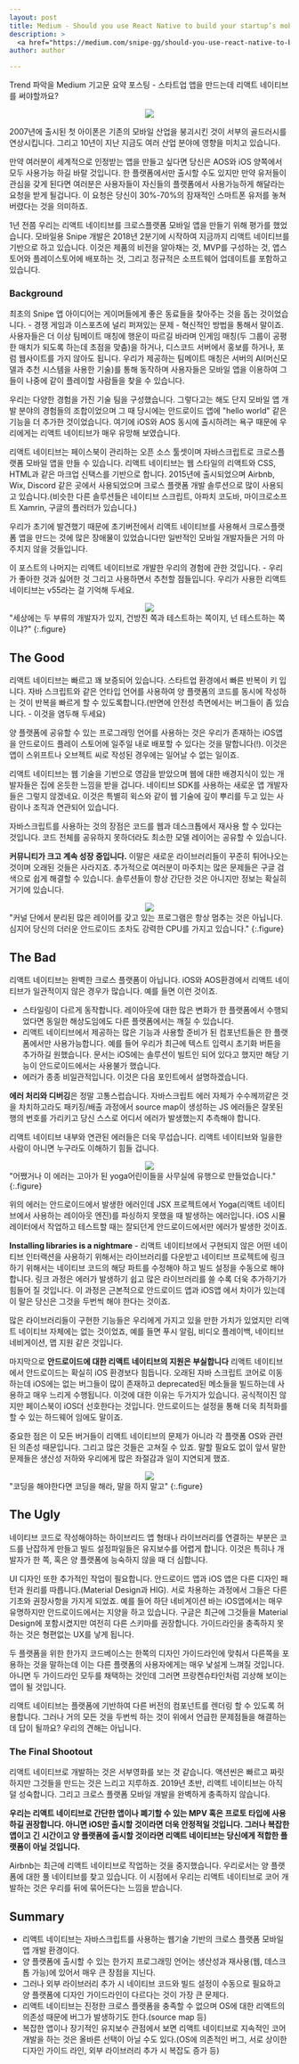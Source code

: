 ```yaml
---
layout: post
title: Medium - Should you use React Native to build your startup’s mobile app?
description: >
  <a href="https://medium.com/snipe-gg/should-you-use-react-native-to-build-your-startups-mobile-app-c0baf9f4d9ad">원문 - Saar Berkovich & Michael Ostrovsky</a>
author: author

---
```

Trend 파악을 Medium 기고문 요약 포스팅 - 스타트업 앱을 만드는데 리액트 네이티브를 써야할까요?
<center>
<img src="https://miro.medium.com/max/2394/1*L_XlQ2DEcCop_-ndLsexRg.png"/>
</center>

2007년에 출시된 첫 아이폰은 기존의 모바일 산업을 붕괴시킨 것이 서부의 골드러시를 연상시킵니다. 그리고 10년이 지난 지금도 여러 산업 분야에 영향을 미치고 있습니다.

만약 여러분이 세계적으로 인정받는 앱을 만들고 싶다면 당신은 AOS와 iOS 양쪽에서 모두 사용가능 하길 바랄 것입니다. 한 플랫폼에서만 출시할 수도 있지만 만약 유저들이 관심을 갖게 된다면 여러분은 사용자들이 자신들의 플랫폼에서 사용가능하게 해달라는 요청을 받게 될겁니다. 이 요청은 당신이 30%-70%의 잠재적인 스마트폰 유저를 놓쳐버렸다는 것을 의미하죠.

1년 전쯤 우리는 리액트 네이티브를 크로스플랫폼 모바일 앱을 만들기 위해 평가를 했었습니다. 모바일용 Snipe 개발은 2018년 2분기에 시작하여 지금까지 리액트 네이티브를 기반으로 하고 있습니다. 이것은 제품의 비전을 알아채는 것, MVP를 구성하는 것, 앱스토어와 플레이스토어에 배포하는 것, 그리고 정규적은 소프트웨어 업데이트를 포함하고 있습니다.

### Background
최초의 Snipe 앱 아이디어는 게이머들에게 좋은 동료들을 찾아주는 것을 돕는 것이었습니다. - 경쟁 게임과 이스포츠에 널리 퍼져있는 문제 - 혁신적인 방법을 통해서 말이죠. 사용자들은 더 이상 팀메이트 매칭에 행운이 따르길 바라며 인게임 매칭(두 그룹이 공평한 매치가 되도록 하는데 초점을 맞춤)을 하거나, 디스코드 서버에서 홍보를 하거나, 포럼 웹사이트를 가지 않아도 됩니다. 우리가 제공하는 팀메이트 매칭은 서버의 AI(머신모델과 추천 시스템을 사용한 기술)를 통해 동작하며 사용자들은 모바일 앱을 이용하여 그들이 나중에 같이 플레이할 사람들을 찾을 수 있습니다.

우리는 다양한 경험을 가진 기술 팀을 구성했습니다. 그렇다고는 해도 단지 모바일 앱 개발 분야의 경험들의 조합이었으며 그 때 당시에는 안드로이드 앱에 "hello world" 같은 기능을 더 추가한 것이었습니다. 여기에 iOS와 AOS 동시에 출시하려는 욕구 때문에 우리에게는 리액트 네이티브가 매우 유망해 보였습니다.

리액트 네이티브는 페이스북이 관리하는 오픈 소스 툴셋이며 자바스크립트로 크로스플랫폼 모바일 앱을 만들 수 있습니다. 리액트 네이티브는 웹 스타일의 리액트와 CSS, HTML과 같은 마크업 신택스를 기반으로 합니다. 2015년에 출시되었으며 Airbnb, Wix, Discord 같은 곳에서 사용되었으며 크로스 플랫폼 개발 솔루션으로 많이 사용되고 있습니다.(비슷한 다른 솔루션들은 네이티브 스크립트, 아파치 코도바, 마이크로소프트 Xamrin, 구글의 플러터가 있습니다.)

우리가 초기에 발견했기 때문에 초기버전에서 리액트 네이티브를 사용해서 크로스플랫폼 앱을 만드는 것에 많은 장애물이 있었습니다만 일반적인 모바일 개발자들은 거의 마주치지 않을 것들입니다.

이 포스트의 나머지는 리액트 네이티브로 개발한 우리의 경험에 관한 것입니다. - 우리가 좋아한 것과 싫어한 것 그리고 사용하면서 추천할 점들입니다. 우리가 사용한 리액트 네이티브는 v55라는 걸 기억해 두세요.

<center>
<img src="https://miro.medium.com/max/3840/1*Dt4b0I2QweaT5ixWRfPkuA.png"/>
</center>
"세상에는 두 부류의 개발자가 있지, 건방진 쪽과 테스트하는 쪽이지, 넌 테스트하는 쪽이냐?"
{:.figure}

## The Good
리액트 네이티브는 빠르고 꽤 보증되어 있습니다. 스타트업 환경에서 빠른 반복이 키 입니다. 자바 스크립트와 같은 언타입 언어를 사용하여 양 플랫폼의 코드를 동시에 작성하는 것이 반복을 빠르게 할 수 있도록합니다.(반면에 안전성 측면에서는 버그들이 좀 있습니다. - 이것을 염두해 두세요)

양 플랫폼에 공유할 수 있는 프로그래밍 언어를 사용하는 것은 우리가 존재하는 iOS앱을 안드로이드 플레이 스토어에 일주일 내로 배포할 수 있다는 것을 말합니다(!). 이것은 앱이 스위프트나 오브젝트 씨로 작성된 경우에는 일어날 수 없는 일이죠.

리액트 네이티브는 웹 기술을 기반으로 영감을 받았으며 웹에 대한 배경지식이 있는 개발자들은 집에 온듯한 느낌을 받을 겁니다. 네이티브 SDK를 사용하는 새로운 앱 개발자들은 그렇지 않겠네요. 이것은 특별히 윅스와 같이 웹 기술에 깊이 뿌리를 두고 있는 사람이나 조직과 연관되어 있습니다.

자바스크립트를 사용하는 것의 장점은 코드를 웹과 데스크톱에서 재사용 할 수 있다는 것입니다. 코드 전체를 공유하지 못하더라도 최소한 모델 레이어는 공유할 수 있습니다.

<b>커뮤니티가 크고 계속 성장 중입니다.</b> 이말은 새로운 라이브러리들이 꾸준히 튀어나오는 것이며 오래된 것들은 사라지죠. 추가적으로 여러분이 마주치는 많은 문제들은 구글 검색으로 쉽게 해결할 수 있습니다. 솔루션들이 항상 간단한 것은 아니지만 정보는 확실히 거기에 있습니다.

<center>
<img src="https://miro.medium.com/max/2560/1*LqxWSFBIqkaxV4Z3aMe-TA.jpeg"/>
</center>
"커널 단에서 분리된 많은 레이어를 갖고 있는 프로그램은 항상 멈추는 것은 아닙니다. 심지어 당신의 더러운 안드로이드 조차도 강력한 CPU를 가지고 있습니다."
{:.figure}

## The Bad
리액트 네이티브는 완벽한 크로스 플랫폼이 아닙니다. iOS와 AOS환경에서 리액트 네이티브가 일관적이지 않은 경우가 많습니다. 예를 들면 이런 것이죠.
* 스타일링이 다르게 동작합니다. 레이아웃에 대한 많은 변화가 한 플랫폼에서 수행되었다면 동일한 해상도임에도 다른 플랫폼에서는 깨질 수 있습니다.
* 리액트 네이티브에서 제공하는 많은 기능과 사용할 준비가 된 컴포넌트들은 한 플랫폼에서만 사용가능합니다. 예를 들어 우리가 최근에 텍스트 입력시 초기화 버튼을 추가하길 원했습니다. 문서는 iOS에는 솔루션이 빌트인 되어 있다고 했지만 해당 기능이 안드로이드에서는 사용불가 했습니다.
* 에러가 종종 비일관적입니다. 이것은 다음 포인트에서 설명하겠습니다.

<b>에러 처리와 디버깅</b>은 정말 고통스럽습니다. 자바스크립트 에러 자체가 수수께끼같은 것을 차치하고라도 패키징/배출 과정에서 source map이 생성하는 JS 에러들은 잘못된 행의 번호를 가리키고 당신 스스로 어디서 에러가 발생했는지 추측해야 합니다.

리액트 네이티브 내부와 연관된 에러들은 더욱 무섭습니다. 리액트 네이티브와 일을한 사람이 아니면 누구라도 이해하기 힘들 겁니다.
<center>
<img src="https://miro.medium.com/max/1426/1*f0Yxw3rmpZgyPVdjvKoe9A.png"/>
</center>
"어쨌거나 이 에러는 고아가 된 yoga어린이들을 사무실에 유행으로 만들었습니다."
{:.figure}

위의 에러는 안드로이드에서 발생한 에러인데 JSX 프로젝트에서 Yoga(리액트 네이티브에서 사용하는 레이아웃 엔진)를 파싱하지 못했을 때 발생하는 에러입니다. iOS 시뮬레이터에서 작업하고 테스트할 때는 잘되던게 안드로이드에서만 에러가 발생한 것이죠.

<b>Installing libraries is a nightmare</b> - 리액트 네이티브에서 구현되지 않은 어떤 네이티브 인터랙션을 사용하기 위해서는 라이브러리를 다운받고 네이티브 프로젝트에 링크하기 위해서는 네이티브 코드의 해당 파트를 수정해야 하고 빌드 설정을 수동으로 해야 합니다. 링크 과정은 에러가 발생하기 쉽고 많은 라이브러리를 쓸 수록 더욱 추가하기가 힘들어 질 것입니다. 이 과정은 근본적으로 안드로이드 앱과 iOS앱 에서 차이가 있는데 이 말은 당신은 그것을 두번씩 해야 한다는 것이죠.

많은 라이브러리들이 구현한 기능들은 우리에게 가지고 있을 만한 가치가 있었지만 리액트 네이티브 자체에는 없는 것이었죠, 예를 들면 푸시 알림, 비디오 플레이백, 네이티브 네비게이션, 맵 지원 같은 것입니다.

마지막으로 <b>안드로이드에 대한 리액트 네이티브의 지원은 부실합니다</b> 리액트 네이티브에서 안드로이드는 확실히 iOS 환경보다 힘듭니다. 오래된 자바 스크립트 코어로 이동하는데 iOS에는 없는 버그들이 많이 존재하고 deprecated된 메소들을 빌드하는데 사용하고 매우 느리게 수행됩니다. 이것에 대한 이유는 두가지가 있습니다. 공식적이진 않지만 페이스북이 iOS더 선호한다는 것입니다. 안드로이드는 설정을 통해 더욱 최적화를 할 수 있는 하드웨어 임에도 말이죠.

중요한 점은 이 모든 버거들이 리액트 네이티브의 문제가 아니라 각 플랫폼 OS와 관련된 의존성 때문입니다. 그리고 많은 것들은 고쳐질 수 있죠. 말할 필요도 없이 앞서 말한 문제들은 생산성 저하와 우리에게 많은 좌절감과 일이 지연되게 했죠.

<center>
<img src="https://miro.medium.com/max/3200/1*9h_Roi24FGCf_UJwnv9UYg.jpeg"/>
</center>
"코딩을 해야한다면 코딩을 해라, 말을 하지 말고"
{:.figure}

## The Ugly
네이티브 코드로 작성해야하는 하이브리드 앱 형태나 라이브러리를 연결하는 부분은 코드를 난잡하게 만들고 빌드 설정파일들은 유지보수를 어렵게 합니다. 이것은 특히나 개발자가 한 쪽, 혹은 양 플랫폼에 능숙하지 않을 때 더 심합니다.

UI 디자인 또한 추가적인 작업이 필요합니다. 안드로이드 앱과 iOS 앱은 다른 디자인 패턴과 원리를 따릅니다.(Material Design과 HIG). 서로 차용하는 과정에서 그들은 다른 기초와 권장사항을 가지게 되었죠. 예를 들어 하단 네비게이션 바는 iOS앱에서는 매우 유명하지만 안드로이드에서는 지양을 하고 있습니다. 구글은 최근에 그것들을 Material Design에 포함시켰지만 여전히 다른 스키마를 권장합니다. 가이드라인을 충족하지 못하는 것은 형편없는 UX를 낳게 됩니다.

두 플랫폼을 위한 한가지 코드베이스는 한쪽의 디자인 가이드라인에 맞춰서 다른쪽을 포용하는 것을 말하는데 이는 다른 플랫폼의 사용자에게는 매우 낯설게 느껴질 것입니다. 아니면 두 가이드라인 모두를 채택하는 것인데 그러면 프랑켄슈타인처럼 괴상해 보이는 앱이 될 것입니다.

리액트 네이티브는 플랫폼에 기반하여 다른 버전의 컴포넌트를 렌더링 할 수 있도록 허용합니다. 그러나 거의 모든 것을 두번씩 하는 것이 위에서 언급한 문제점들을 해결하는데 답이 될까요? 우리의 견해는 아닙니다.

### The Final Shootout
리액트 네이티브로 개발하는 것은 서부영화를 보는 것 같습니다. 액션씬은 빠르고 짜릿하지만 그것들을 만드는 것은 느리고 지루하죠. 2019년 초반, 리액트 네이티브는 아직 덜 성숙합니다. 그리고 크로스 플랫폼 모바일 개발을 완벽하게 충족하지 않습니다.

<b>우리는 리액트 네이티브로 간단한 앱이나 폐기할 수 있는 MPV 혹은 프로토 타입에 사용하길 권장합니다. 아니면 iOS만 출시할 것이라면 더욱 안정적일 것입니다. 그러나 복잡한 앱이고 긴 시간이고 양 플랫폼에 출시할 것이라면 리액트 네이티브는 당신에게 적합한 플랫폼이 아닐 것입니다.</b>

Airbnb는 최근에 리액트 네이티브로 작업하는 것을 중지했습니다. 우리로서는 양 플랫폼에 대한 풀 네이티브를 찾고 있습니다. 이 시점에서 우리는 리액트 네이티브로 코어 개발하는 것은 우리를 뒤에 묶어든다는 느낌을 받습니다.

## Summary
* 리액트 네이티브는 자바스크립트를 사용하는 웹기술 기반의 크로스 플랫폼 모바일 앱 개발 환경이다.
* 양 플랫폼에 출시할 수 있는 한가지 프로그래밍 언어는 생산성과 재사용(웹, 데스크톱 가능)에 있어서 매우 큰 장점을 지닌다.
* 그러나 외부 라이브러리 추가 시 네이티브 코드와 빌드 설정이 수동으로 필요하고 양 플랫폼에 디자인 가이드라인이 다르다는 것이 가장 큰 문제다.
* 리액트 네이티브는 진정한 크로스 플랫폼을 충족할 수 없으며 OS에 대한 리액트의 의존성 때문에 버그가 발생하기도 한다.(source map 등)
* 복잡한 앱이나 장기적인 유지보수 관점에서 보면 리액트 네이티브로 지속적인 코어 개발을 하는 것은 올바른 선택이 아닐 수도 있다.(OS에 의존적인 버그, 서로 상이한 디자인 가이드 라인, 외부 라이브러리 추가 시 복잡도 증가 등)
